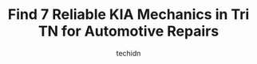 ---
layout: ampstory
image: https://images.unsplash.com/photo-1579124687339-a3d41bd2e2dc?ixlib=rb-4.0.3&ixid=MnwxMjA3fDB8MHxwaG90by1wYWdlfHx8fGVufDB8fHx8&auto=format&fit=crop&w=640&h=853&q=80
author: techidn
featured: false
description: Trust your vehicles maintenance and repairs to the 7 best KIA Mechanic in Tri TN, USA. With their extensive experience, cutting-edge technology, and commitment to customer satisfaction, the
title: Find 7 Reliable KIA Mechanics in Tri TN for Automotive Repairs
cover:
   title: Find 7 Reliable KIA Mechanics in Tri TN for Automotive Repairs
   subtitle: Rickpate
   background: https://images.unsplash.com/photo-1579124687339-a3d41bd2e2dc?ixlib=rb-4.0.3&ixid=MnwxMjA3fDB8MHxwaG90by1wYWdlfHx8fGVufDB8fHx8&auto=format&fit=crop&w=640&h=853&q=80

pages: 
 - layout: thirds
   top: <h1>#1 Smart Auto</h1>
   bottom: "<p>The best car buying experience ever! Tyler was super friendly, got our approval & everything done over the phone since we had no car and live over 30 minutes away. Got th</p>"
   background: https://www.knot35.com/toplist/wp-content/uploads/2023/06/best-kia-mechanic-1-in-tri-tn-1685833962.jpeg
   backgroundblur: true
 - layout: thirds
   top: <h1>#2 Chantz Scott Kia</h1>
   bottom: "<p>929 E Stone Dr #1, Kingsport, TN 37660, United States</p>"
   background: https://www.knot35.com/toplist/wp-content/uploads/2023/06/best-kia-mechanic-2-in-tri-tn-1685833963.jpeg
   cta:
      link: https://www.knot35.com/toplist/find-7-reliable-kia-mechanics-in-tri-tn-for-automotive-repairs/
      text: Find 7 Reliable KIA Mechanics in Tri TN for Automotive Repairs
 - layout: thirds
   top: <h1>#3 Chaparral Buick GMC</h1>
   bottom: "<p>3514 Bristol Hwy, Johnson City, TN 37601, United States</p>"
   background: https://www.knot35.com/toplist/wp-content/uploads/2023/06/best-kia-mechanic-3-in-tri-tn-1685833963.jpeg
   cta:
      link: https://www.knot35.com/toplist/find-7-reliable-kia-mechanics-in-tri-tn-for-automotive-repairs/
      text: Find 7 Reliable KIA Mechanics in Tri TN for Automotive Repairs
 - layout: thirds
   top: <h1>#4 Wallace Kia of Bristol</h1>
   bottom: "<p>340 Volunteer Pkwy, Bristol, TN 37620, United States</p>"
   background: https://images.unsplash.com/photo-1489648022186-8f49310909a0?ixlib=rb-4.0.3&ixid=MnwxMjA3fDB8MHxwaG90by1wYWdlfHx8fGVufDB8fHx8&auto=format&fit=crop&w=640&h=853&q=80
   cta:
      link: https://www.knot35.com/toplist/find-7-reliable-kia-mechanics-in-tri-tn-for-automotive-repairs/
      text: Find 7 Reliable KIA Mechanics in Tri TN for Automotive Repairs
 - layout: thirds
   top: <h1>#5 Wallace Imports of Johnson City</h1>
   bottom: "<p>3101 E Oakland Ave, Johnson City, TN 37601, United States</p>"
   background: https://images.unsplash.com/photo-1518640467707-6811f4a6ab73?ixlib=rb-4.0.3&ixid=MnwxMjA3fDB8MHxwaG90by1wYWdlfHx8fGVufDB8fHx8&auto=format&fit=crop&w=640&h=853&q=80
   cta:
      link: https://www.knot35.com/toplist/find-7-reliable-kia-mechanics-in-tri-tn-for-automotive-repairs/
      text: Find 7 Reliable KIA Mechanics in Tri TN for Automotive Repairs
 - layout: thirds
   top: <h1>#6 Kia of Johnson City</h1>
   bottom: "<p>3608 Bristol Hwy, Johnson City, TN 37601, United States</p>"
   background: https://plus.unsplash.com/premium_photo-1664640458616-3c74f8cb4589?ixlib=rb-4.0.3&ixid=MnwxMjA3fDB8MHxwaG90by1wYWdlfHx8fGVufDB8fHx8&auto=format&fit=crop&w=640&h=853&q=80
   cta:
      link: https://www.knot35.com/toplist/find-7-reliable-kia-mechanics-in-tri-tn-for-automotive-repairs/
      text: Find 7 Reliable KIA Mechanics in Tri TN for Automotive Repairs
 - layout: thirds
   top: <h1>#7 H-Tek Auto Care</h1>
   bottom: "<p>5882 Bobby Hicks Hwy, Johnson City, TN 37615, United States</p>"
   background: https://images.unsplash.com/photo-1536745287225-21d689278fd1?ixlib=rb-4.0.3&ixid=MnwxMjA3fDB8MHxwaG90by1wYWdlfHx8fGVufDB8fHx8&auto=format&fit=crop&w=640&h=853&q=80
   cta:
      link: https://www.knot35.com/toplist/find-7-reliable-kia-mechanics-in-tri-tn-for-automotive-repairs/
      text: Find 7 Reliable KIA Mechanics in Tri TN for Automotive Repairs
 - layout: thirds
   middle: Continue reading...
   background: https://images.unsplash.com/photo-1604871000636-074fa5117945?ixlib=rb-4.0.3&ixid=MnwxMjA3fDB8MHxwaG90by1wYWdlfHx8fGVufDB8fHx8&auto=format&fit=crop&w=640&h=853&q=80
   cta:
      link: https://www.knot35.com/toplist/find-7-reliable-kia-mechanics-in-tri-tn-for-automotive-repairs/
      text: Find 7 Reliable KIA Mechanics in Tri TN for Automotive Repairs
      
---